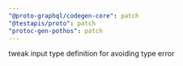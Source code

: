 ```yaml
---
"@proto-graphql/codegen-core": patch
"@testapis/proto": patch
"protoc-gen-pothos": patch
---
```


tweak input type definition for avoiding type error
